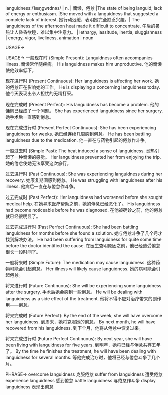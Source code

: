 languidness:/ˈlæŋɡwɪdnəs/ | n. | 慵懒，倦怠 |The state of being languid; lack of energy or enthusiasm. |She moved with a languidness that suggested a complete lack of interest. 她行动迟缓，表明她完全缺乏兴趣。|  The languidness of the afternoon heat made it difficult to concentrate. 午后的暑热让人昏昏欲睡，难以集中注意力。 | lethargy, lassitude, inertia, sluggishness | energy, vigor, liveliness, animation | noun

USAGE->

USAGE->
一般现在时 (Simple Present):
Languidness often accompanies illness. 慵懒常伴随疾病。
His languidness makes him unproductive. 他的慵懒使他效率低下。

现在进行时 (Present Continuous):
Her languidness is affecting her work. 她的倦怠正在影响她的工作。
He is displaying a concerning languidness today. 他今天表现出令人担忧的无精打采。

现在完成时 (Present Perfect):
His languidness has become a problem. 他的慵懒已经成了一个问题。
She has experienced languidness since her surgery.  她手术后一直感到倦怠。

现在完成进行时 (Present Perfect Continuous):
She has been experiencing languidness for weeks. 她已经连续几周感到倦怠。
He has been battling languidness due to the medication.  他一直在与药物引起的倦怠作斗争。

一般过去时 (Simple Past):
The heat induced a sense of languidness. 炎热引起了一种慵懒的感觉。
Her languidness prevented her from enjoying the trip. 她的倦怠使她无法享受这次旅行。

过去进行时 (Past Continuous):
She was experiencing languidness during her recovery. 她康复期间感到倦怠。
He was struggling with languidness after his illness. 他病后一直在与倦怠作斗争。

过去完成时 (Past Perfect):
Her languidness had worsened before she sought medical help. 在她寻求医疗帮助之前，她的倦怠已经恶化了。
His languidness had become noticeable before he was diagnosed. 在他被确诊之前，他的倦怠就已经很明显了。

过去完成进行时 (Past Perfect Continuous):
She had been battling languidness for months before she found a solution. 她与倦怠斗争了几个月才找到解决办法。
He had been suffering from languidness for quite some time before the doctor identified the cause. 在医生查明原因之前，他已经遭受倦怠很长一段时间了。

一般将来时 (Simple Future):
The medication may cause languidness.  这种药物可能会引起倦怠。
Her illness will likely cause languidness. 她的病可能会引起倦怠。

将来进行时 (Future Continuous):
She will be experiencing some languidness after the surgery. 手术后她会感到一些倦怠。
He will be dealing with languidness as a side effect of the treatment. 他将不得不应对治疗带来的副作用——倦怠。

将来完成时 (Future Perfect):
By the end of the week, she will have overcome her languidness. 到周末，她将克服她的倦怠。
By next month, he will have recovered from his languidness. 到下个月，他将从倦怠中恢复过来。

将来完成进行时 (Future Perfect Continuous):
By next year, she will have been living with languidness for five years. 到明年，她将已经与倦怠共存五年了。
By the time he finishes the treatment, he will have been dealing with languidness for several months. 等他完成治疗时，他将已经与倦怠斗争了几个月。


PHRASE->
overcome languidness 克服倦怠
suffer from languidness 遭受倦怠
experience languidness 感到倦怠
battle languidness 与倦怠作斗争
display languidness 表现出倦怠
